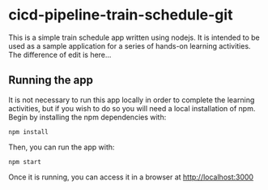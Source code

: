 # cicd-pipeline-train-schedule-git

This is a simple train schedule app written using nodejs. It is intended to be used as a sample application for a series of hands-on learning activities. The difference of edit is here...

## Running the app

It is not necessary to run this app locally in order to complete the learning activities, but if you wish to do so you will need a local installation of npm. Begin by installing the npm dependencies with:

    npm install

Then, you can run the app with:

    npm start

Once it is running, you can access it in a browser at [http://localhost:3000](http://localhost:3000)
